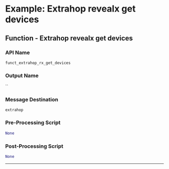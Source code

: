 <!--
    DO NOT MANUALLY EDIT THIS FILE
    THIS FILE IS AUTOMATICALLY GENERATED WITH resilient-sdk codegen
-->

# Example: Extrahop revealx get devices

## Function - Extrahop revealx get devices

### API Name
`funct_extrahop_rx_get_devices`

### Output Name
``

### Message Destination
`extrahop`

### Pre-Processing Script
```python
None
```

### Post-Processing Script
```python
None
```

---

